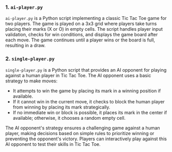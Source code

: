 ### 1. `ai-player.py`

`ai-player.py` is a Python script implementing a classic Tic Tac Toe game for two players. The game is played on a 3x3 grid where players take turns placing their marks (X or O) in empty cells. The script handles player input validation, checks for win conditions, and displays the game board after each move. The game continues until a player wins or the board is full, resulting in a draw.

### 2. `single-player.py`

`single-player.py` is a Python script that provides an AI opponent for playing against a human player in Tic Tac Toe. The AI opponent uses a basic strategy to make moves:
- It attempts to win the game by placing its mark in a winning position if available.
- If it cannot win in the current move, it checks to block the human player from winning by placing its mark strategically.
- If no immediate win or block is possible, it places its mark in the center if available; otherwise, it chooses a random empty cell.

The AI opponent's strategy ensures a challenging game against a human player, making decisions based on simple rules to prioritize winning or preventing the opponent's victory. Players can interactively play against this AI opponent to test their skills in Tic Tac Toe.
